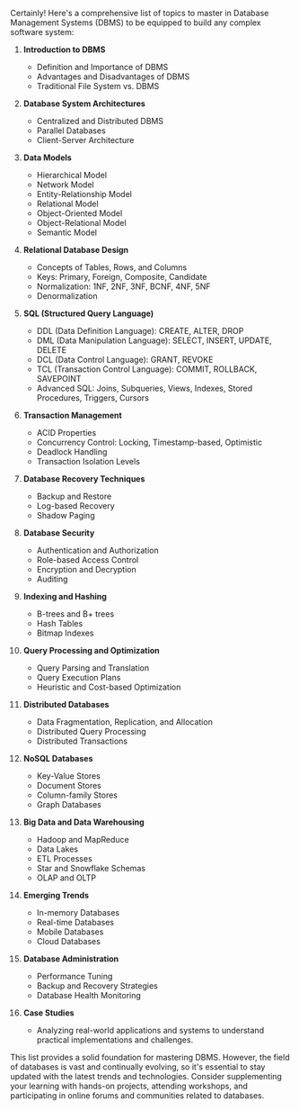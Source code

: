 Certainly! Here's a comprehensive list of topics to master in Database Management Systems (DBMS) to be equipped to build any complex software system:

1. **Introduction to DBMS**

   - Definition and Importance of DBMS
   - Advantages and Disadvantages of DBMS
   - Traditional File System vs. DBMS

2. **Database System Architectures**

   - Centralized and Distributed DBMS
   - Parallel Databases
   - Client-Server Architecture

3. **Data Models**

   - Hierarchical Model
   - Network Model
   - Entity-Relationship Model
   - Relational Model
   - Object-Oriented Model
   - Object-Relational Model
   - Semantic Model

4. **Relational Database Design**

   - Concepts of Tables, Rows, and Columns
   - Keys: Primary, Foreign, Composite, Candidate
   - Normalization: 1NF, 2NF, 3NF, BCNF, 4NF, 5NF
   - Denormalization

5. **SQL (Structured Query Language)**

   - DDL (Data Definition Language): CREATE, ALTER, DROP
   - DML (Data Manipulation Language): SELECT, INSERT, UPDATE, DELETE
   - DCL (Data Control Language): GRANT, REVOKE
   - TCL (Transaction Control Language): COMMIT, ROLLBACK, SAVEPOINT
   - Advanced SQL: Joins, Subqueries, Views, Indexes, Stored Procedures, Triggers, Cursors

6. **Transaction Management**

   - ACID Properties
   - Concurrency Control: Locking, Timestamp-based, Optimistic
   - Deadlock Handling
   - Transaction Isolation Levels

7. **Database Recovery Techniques**

   - Backup and Restore
   - Log-based Recovery
   - Shadow Paging

8. **Database Security**

   - Authentication and Authorization
   - Role-based Access Control
   - Encryption and Decryption
   - Auditing

9. **Indexing and Hashing**

   - B-trees and B+ trees
   - Hash Tables
   - Bitmap Indexes

10. **Query Processing and Optimization**

    - Query Parsing and Translation
    - Query Execution Plans
    - Heuristic and Cost-based Optimization

11. **Distributed Databases**

    - Data Fragmentation, Replication, and Allocation
    - Distributed Query Processing
    - Distributed Transactions

12. **NoSQL Databases**

    - Key-Value Stores
    - Document Stores
    - Column-family Stores
    - Graph Databases

13. **Big Data and Data Warehousing**

    - Hadoop and MapReduce
    - Data Lakes
    - ETL Processes
    - Star and Snowflake Schemas
    - OLAP and OLTP

14. **Emerging Trends**

    - In-memory Databases
    - Real-time Databases
    - Mobile Databases
    - Cloud Databases

15. **Database Administration**

    - Performance Tuning
    - Backup and Recovery Strategies
    - Database Health Monitoring

16. **Case Studies**
    - Analyzing real-world applications and systems to understand practical implementations and challenges.

This list provides a solid foundation for mastering DBMS. However, the field of databases is vast and continually evolving, so it's essential to stay updated with the latest trends and technologies. Consider supplementing your learning with hands-on projects, attending workshops, and participating in online forums and communities related to databases.

